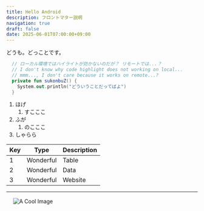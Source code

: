 ```yaml
---
title: Hello Android
description: フロントマター説明
navigation: true
draft: false
date: 2025-06-01T07:00:00+09:00
---
```


どうも。どっことです。



```kt [main.kt] {3-4} meta-info=val
  // ローカル環境ではハイライトが効かないのだが？ リモートでは...？
  // I don't know why code highlight does not working on local...
  // mmm..., I don't care because it works on remote...?
  private fun sukonbuZ() {
    System.out.println("どういうことだってばよ")
  }
```

1. ほげ
    1. すこここ
2. ふが
    1. のこここ
3. しゃらら


| Key | Type      | Description |
| --- | --------- | ----------- |
| 1   | Wonderful | Table       |
| 2   | Wonderful | Data        |
| 3   | Wonderful | Website     |

---
　
![A Cool Image](https://nuxt.com/assets/design-kit/icon-green.png)